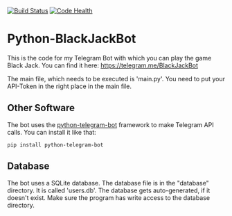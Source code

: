 [![Build Status](https://travis-ci.com/d-Rickyy-b/Python-BlackJackBot.svg?branch=master)](https://travis-ci.com/d-Rickyy-b/Python-BlackJackBot) [![Code Health](https://landscape.io/github/d-Rickyy-b/Python-BlackJackBot/master/landscape.svg?style=flat)](https://landscape.io/github/d-Rickyy-b/Python-BlackJackBot/master)

# Python-BlackJackBot

This is the code for my Telegram Bot with which you can play the game Black Jack. You can find it here: https://telegram.me/BlackJackBot

The main file, which needs to be executed is 'main.py'.
You need to put your API-Token in the right place in the main file.

## Other Software

The bot uses the [python-telegram-bot](https://python-telegram-bot.org/) framework to make Telegram API calls. You can install it like that:

``pip install python-telegram-bot``

## Database

The bot uses a SQLite database. The database file is in the "database" directory. It is called 'users.db'. The database gets auto-generated, if it doesn't exist. Make sure the program has write access to the database directory.
